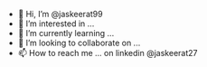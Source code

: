 - 👋 Hi, I’m @jaskeerat99
- 👀 I’m interested in ...
- 🌱 I’m currently learning ...
- 💞️ I’m looking to collaborate on ...
- 📫 How to reach me ... on linkedin @jaskeerat27

<!---
jaskeerat99/jaskeerat99 is a ✨ special ✨ repository because its `README.md` (this file) appears on your GitHub profile.
You can click the Preview link to take a look at your changes.
--->

